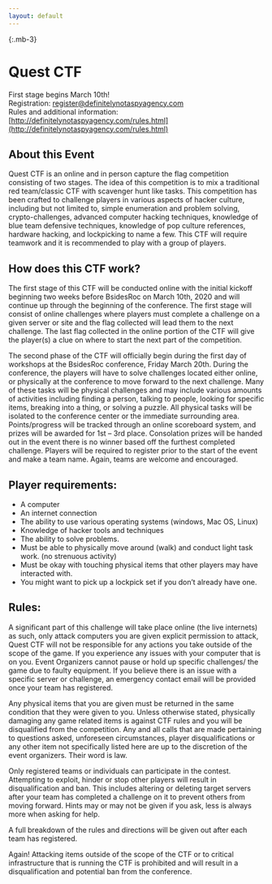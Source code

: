 ```yaml
---
layout: default
---
```


{:.mb-3}
<h1>Quest CTF</h1>

First stage begins March 10th!  
Registration: register@definitelynotaspyagency.com  
Rules and additional information: [http://definitelynotaspyagency.com/rules.html](http://definitelynotaspyagency.com/rules.html)

## About this Event
Quest CTF is an online and in person capture the flag competition
consisting of two stages. The idea of this competition is to mix a
traditional red team/classic CTF with scavenger hunt like tasks. This
competition has been crafted to challenge players in various aspects
of hacker culture, including but not limited to, simple enumeration
and problem solving, crypto-challenges, advanced computer hacking
techniques, knowledge of blue team defensive techniques, knowledge of
pop culture references, hardware hacking, and lockpicking to name a
few. This CTF will require teamwork and it is recommended to play with
a group of players.

## How does this CTF work?
The first stage of this CTF will be conducted online with the initial
kickoff beginning two weeks before BsidesRoc on March 10th, 2020 and
will continue up through the beginning of the conference.
The first stage will consist of online challenges where players must
complete a challenge on a given server or site and the flag collected
will lead them to the next challenge.
The last flag collected in the online portion of the CTF will give the
player(s) a clue on where to start the next part of the competition.


The second phase of the CTF will officially begin during the first day
of workshops at the BsidesRoc conference, Friday March 20th.
During the conference, the players will have to solve challenges
located either online, or physically at the conference to move forward
to the next challenge. Many of these tasks will be physical challenges
and may include various amounts of activities including finding a
person, talking to people, looking for specific items, breaking into a
thing, or solving a puzzle. All physical tasks will be isolated to the
conference center or the immediate surrounding area.
Points/progress will be tracked through an online scoreboard system,
and prizes will be awarded for 1st – 3rd place. Consolation prizes
will be handed out in the event there is no winner based off the
furthest completed challenge.
Players will be required to register prior to the start of the event
and make a team name. Again, teams are welcome and encouraged.

## Player requirements:
 - A computer
 - An internet connection
 - The ability to use various operating systems (windows, Mac OS, Linux)
 - Knowledge of hacker tools and techniques
 - The ability to solve problems.
 - Must be able to physically move around (walk) and conduct light task work. (no strenuous activity)
 - Must be okay with touching physical items that other players may have interacted with.
 - You might want to pick up a lockpick set if you don’t already have one.

## Rules:
A significant part of this challenge will take place online (the live
internets) as such, only attack computers you are given explicit
permission to attack, Quest CTF will not be responsible for any
actions you take outside of the scope of the game.
If you experience any issues with your computer that is on you. Event
Organizers cannot pause or hold up specific challenges/ the game due
to faulty equipment. If you believe there is an issue with a specific
server or challenge, an emergency contact email will be provided once
your team has registered.

Any physical items that you are given must be returned in the same
condition that they were given to you. Unless otherwise stated,
physically damaging any game related items is against CTF rules and
you will be disqualified from the competition.
Any and all calls that are made pertaining to questions asked,
unforeseen circumstances, player disqualifications or any other item
not specifically listed here are up to the discretion of the event
organizers. Their word is law.

Only registered teams or individuals can participate in the contest.
Attempting to exploit, hinder or stop other players will result in
disqualification and ban. This includes altering or deleting target
servers after your team has completed a challenge on it to prevent
others from moving forward.
Hints may or may not be given if you ask, less is always more when
asking for help.

A full breakdown of the rules and directions will be given out after
each team has registered.

Again! Attacking items outside of the scope of the CTF or to critical
infrastructure that is running the CTF is prohibited and will result
in a disqualification and potential ban from the conference.
